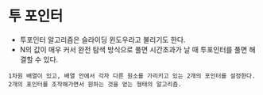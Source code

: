 
# 투 포인터 
- 투포인터 알고리즘은 슬라이딩 윈도우라고 불리기도 한다.
- N의 값이 매우 커서 완전 탐색 방식으로 풀면 시간초과가 날 때 투포인터를 풀면 해결할 수 있다.
```
1차원 배열이 있고, 배열 안에서 각자 다른 원소를 가리키고 있는 2개의 포인터를 설정한다.
2개의 포인터를 조작해가면서 원하는 것을 얻는 형태의 알고리즘.
```
